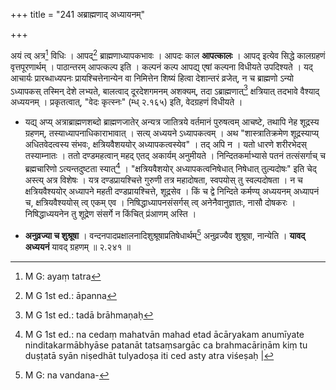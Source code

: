 +++
title = "241 अब्राह्मणाद् अध्यायनम्"

+++

अयं त्व् अत्र[^५७८] विधिः । आपद्[^५७९] ब्राह्मणाध्यापकभावः । आपदः काल **आपत्कालः** । आपद् इत्येव सिद्धे कालग्रहणं वृत्तपूरणार्थम् । पाठान्तरम् आपत्कल्प इति । कल्पनं कल्प आपद्य् एषां कल्पना विधीयते उपदिश्यते । यद् आचार्यः प्रारब्धाध्यपनः प्रायश्चित्तेनान्येन वा निमित्तेन शिष्यं हित्वा देशान्तरं व्रजेत्, न च ब्राह्मणो ऽन्यो ऽध्यापकस् तस्मिन् देशे लभ्यते, बालत्वाद् दूरदेशगमनम् अशक्यम्, तदा ऽब्राह्मणात्[^५८०] क्षत्रियात् तदभावे वैश्याद् अध्ययनम् । प्रकृतत्वात्, "वेदः कृत्स्नः" (म्ध् २.१६५) इति, वेदग्रहणं विधीयते । 


[^५८०]:
     M G 1st ed.: tadā brāhmaṇaḥ


[^५७९]:
     M G 1st ed.: āpanna


[^५७८]:
     M G: ayaṃ tatra

- यद्य् अप्य् अत्राब्राह्मणशब्दो ब्राह्मणजातेर् अन्यत्र जातित्रये वर्तमानं पुरुषत्वम् आचष्टे, तथापि नेह शूद्रस्य ग्रहणम्, तस्याध्यापनाधिकाराभावात् । सत्य् अध्ययने ऽध्यापकत्वम् । अथ "शास्त्रातिक्रमेण शूद्रस्याप्य् अधितवेदत्वस्य संभवः, क्षत्रियवैशययोर् अध्यापकत्वस्येव" । तद् अपि न । यतो धारणे शरीरभेदस् तस्याम्नातः । ततो दण्डमहत्वान् महद् एतद् अकार्यम् अनुमीयते । निन्दितकर्माभ्यासे पतनं तत्संसर्गाच् च ब्रह्मचारिणो ऽत्यन्तदुष्टता स्यात्[^५८१] । "क्षत्रियवैशयोर् अध्यापकत्वनिषेधात् निषेधात् तुल्यदोषः" इति चेद् अस्त्य् अत्र विशेषः । यत्र दण्डप्रायश्चित्ते गुरुणी तत्र महादोषता, स्वपयोस् तु स्वल्पदोषता । न च क्षत्रियवैश्ययोर् अध्यापने महती दण्डप्रायश्चित्ते, शूद्रसेव । किं च द्वे निन्दिते कर्मण्य् अध्ययनम् अध्यापनं च, क्षत्रियवैश्ययोस् त्व् एकम् एव । निषिद्धाध्यापनसंसर्गस् त्व् अनेनैवानुज्ञातः, नासौ दोषकरः । निषिद्धाध्ययनेन तु शूद्रेण संसर्गे न किंचित् प्रंआणम् अस्ति । 


[^५८१]:
     M G 1st ed.: na cedaṃ mahatvān mahad etad ācāryakam anumīyate ninditakarmābhyāse patanāt tatsaṃsargāc ca brahmacāriṇām kiṃ tu duṣṭatā syān niṣedhāt tulyadoṣa iti ced asty atra viśeṣaḥ |

- **अनुव्रज्या च शुश्रूषा** । वन्दनपादप्रक्षालनादिशुश्रूषाप्रतिषेधार्थम्[^५८२] अनुव्रज्यैव शुश्रूषा, नान्येति । **यावद् अध्ययनं** यावद् ग्रहणम् ॥ २.२४१ ॥


[^५८२]:
     M G: na vandana-